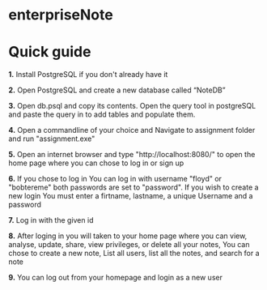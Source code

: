 # enterpriseNote
# Quick guide
**1.** Install PostgreSQL if you don't already have it

**2.** Open PostgreSQL and create a new database called “NoteDB”

**3.** Open db.psql and copy its contents. Open the query tool in postgreSQL and paste the query in to add tables and populate them.

**4.** Open a commandline of your choice and Navigate to assignment folder and run "assignment.exe"

**5.** Open an internet browser and type "http://localhost:8080/" to open the home page where you can chose to log in or sign up

**6.** If you chose to log in You can log in with username "floyd" or "bobtereme" both passwords are set to "password". If you wish to create a new login You must enter a firtname, lastname, a unique Username and a password

**7.** Log in with the given id

**8.** After loging in you will taken to your home page where you can view, analyse, update, share, view privileges, or delete all your notes, You can chose to create a new note, List all users, list all the notes, and search for a note

**9.** You can log out from your homepage and login as a new user
